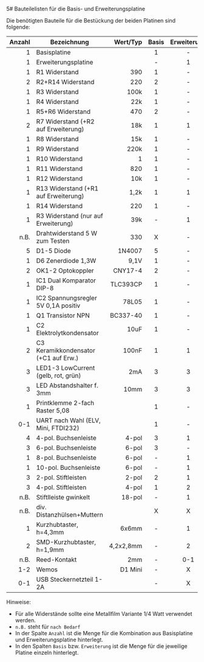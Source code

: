 5# Bauteilelisten für die Basis- und Erweiterungsplatine

Die benötigten Bauteile für die Bestückung der beiden Platinen sind folgende:

| Anzahl | Bezeichnung                          | Wert/Typ | Basis | Erweiterung |
|-------:|--------------------------------------|---------:|:-----:|:-----------:|
|      1 | Basisplatine                         |          |     1 |           - |
|      1 | Erweiterungsplatine                  |          |     - |           1 |
|      1 | R1 Widerstand                        |      390 |     1 |           - |
|      2 | R2+R14 Widerstand                    |      220 |     2 |           - |
|      1 | R3 Widerstand                        |     100k |     1 |           - |
|      1 | R4 Widerstand                        |      22k |     1 |           - |
|      1 | R5+R6 Widerstand                     |      470 |     2 |           - |
|      2 | R7 Widerstand (+R2 auf Erweiterung)  |      18k |     1 |           1 |
|      1 | R8 Widerstand                        |      15k |     1 |           - |
|      1 | R9 Widerstand                        |     220k |     1 |           - |
|      1 | R10 Widerstand                       |        1 |     1 |           - |
|      1 | R11 Widerstand                       |      820 |     1 |           - |
|      1 | R12 Widerstand                       |      10k |     1 |           - |
|      1 | R13 Widerstand (+R1 auf Erweiterung) |     1,2k |     1 |           1 |
|      1 | R14 Widerstand                       |      220 |     1 |           - |
|      1 | R3 Widerstand (nur auf Erweiterung)  |      39k |     - |           1 |
|   n.B. | Drahtwiderstand 5 W zum Testen       |      330 |     X |           - |
|      5 | D1-5 Diode                           |   1N4007 |     5 |           - |
|      1 | D6 Zenerdiode 1,3W                   |     9,1V |     1 |           - |
|      2 | OK1-2 Optokoppler                    |  CNY17-4 |     2 |           - |
|      1 | IC1 Dual Komparator DIP-8            | TLC393CP |     1 |           - |
|      1 | IC2 Spannungsregler 5V 0,1A positiv  |    78L05 |     1 |           - |
|      1 | Q1 Transistor NPN                    | BC337-40 |     1 |           - |
|      1 | C2 Elektrolytkondensator             |     10uF |     1 |           - |
|      2 | C3 Keramikkondensator (+C1 auf Erw.) |    100nF |     1 |           1 |
|      3 | LED1-3 LowCurrent (gelb, rot, grün)  |      2mA |     3 |           3 |
|      3 | LED Abstandshalter f. 3mm            |     10mm |     3 |           3 |
|      1 | Printklemme 2-fach Raster 5,08       |          |     1 |           - |
|    0-1 | UART nach Wahl (ELV, Mini, FTDI232)  |          |     1 |           - |
|      4 | 4-pol. Buchsenleiste                 |    4-pol |     3 |           1 |
|      3 | 6-pol. Buchsenleiste                 |    6-pol |     3 |           - |
|      1 | 8-pol. Buchsenleiste                 |    6-pol |     - |           1 |
|      1 | 10-pol. Buchsenleiste                |    6-pol |     - |           1 |
|      3 | 2-pol. Stiftleisten                  |    2-pol |     2 |           1 |
|      3 | 4-pol. Stiftleisten                  |    4-pol |     1 |           2 |
|   n.B. | Stiftlleiste gwinkelt                |   18-pol |     - |           1 |
|   n.B. | div. Distanzhülsen+Muttern           |          |     X |           X |
|      1 | Kurzhubtaster, h=4,3mm               |    6x6mm |     - |           1 |
|      2 | SMD-Kurzhubtaster, h=1,9mm           |4,2x2,8mm |     - |           2 |
|   n.B. | Reed-Kontakt                         |      2mm |     - |         0-1 |
|    1-2 | Wemos                                |  D1 Mini |     - |           X |
|    0-1 | USB Steckernetzteil 1-2A             |          |     - |           X |

Hinweise:
* Für alle Widerstände sollte eine Metallfilm Variante 1/4 Watt verwendet werden.
* `n.B.` steht für `nach Bedarf`
* In der Spalte `Anzahl` ist die Menge für die Kombination aus Basisplatine und Erweiterungsplatine hinterlegt.
* In den Spalten `Basis` bzw. `Erweiterung` ist die Menge für die jeweilige Platine einzeln hinterlegt.
